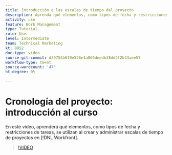 ```yaml
---
title: Introducción a las escalas de tiempo del proyecto
description: Aprenda qué elementos, como tipos de fecha y restricciones de tareas, se utilizan al crear y administrar escalas de tiempo de proyectos en [!DNL  Workfront].
activity: use
feature: Work Management
type: Tutorial
role: User
level: Intermediate
team: Technical Marketing
kt: 8952
doc-type: video
source-git-commit: d39754b619e526e1a869deedb38dd2f2b43aee57
workflow-type: tm+mt
source-wordcount: '47'
ht-degree: 0%

---
```


# Cronología del proyecto: introducción al curso

En este vídeo, aprenderá qué elementos, como tipos de fecha y restricciones de tareas, se utilizan al crear y administrar escalas de tiempo de proyectos en [!DNL  Workfront].

>[!VIDEO](https://video.tv.adobe.com/v/335212/?quality=12)
